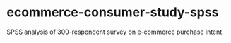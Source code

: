 # ecommerce-consumer-study-spss
SPSS analysis of 300-respondent survey on e-commerce purchase intent.
